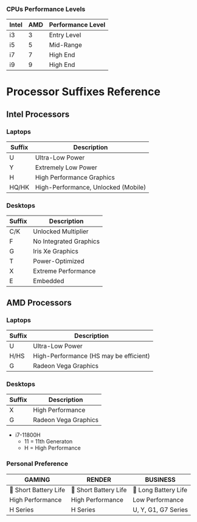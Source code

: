 ### CPUs Performance Levels
| Intel | AMD | Performance Level |
|-|-|-|
| i3 | 3 | Entry Level |
| i5 | 5 | Mid-Range |
| i7 | 7 | High End |
| i9 | 9 | High End |

# Processor Suffixes Reference

## Intel Processors

### Laptops

| Suffix  | Description                        |
|---------|------------------------------------|
| U       | Ultra-Low Power                    |
| Y       | Extremely Low Power                |
| H       | High Performance Graphics          |
| HQ/HK   | High-Performance, Unlocked (Mobile)|

### Desktops

| Suffix  | Description                        |
|---------|------------------------------------|
| C/K     | Unlocked Multiplier                |
| F       | No Integrated Graphics             |
| G       | Iris Xe Graphics                   |
| T       | Power-Optimized                    |
| X       | Extreme Performance                |
| E       | Embedded                           |

## AMD Processors

### Laptops

| Suffix  | Description                        |
|---------|------------------------------------|
| U       | Ultra-Low Power                    |
| H/HS    | High-Performance (HS may be efficient)|
| G       | Radeon Vega Graphics               |

### Desktops

| Suffix  | Description                        |
|---------|------------------------------------|
| X       | High Performance                   |
| G       | Radeon Vega Graphics               |

* i7-11800H
  * 11 = 11th Generaton
  * H = High Performance

### Personal Preference
| GAMING | RENDER | BUSINESS |
|-|-|-|
| 🪫 Short Battery Life | 🪫 Short Battery Life | 🔋 Long Battery Life |
| High Performance | High Performance | Low Performance |
| H Series | H Series | U, Y, G1, G7 Series |

